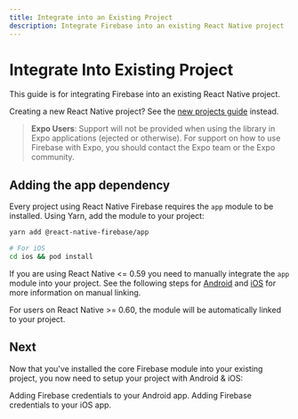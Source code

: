 ```yaml
---
title: Integrate into an Existing Project
description: Integrate Firebase into an existing React Native project
---
```


# Integrate Into Existing Project

This guide is for integrating Firebase into an existing React Native project.

Creating a new React Native project? See the [new projects guide](/quick-start/new-project) instead.

> **Expo Users**: Support will not be provided when using the library in Expo applications (ejected or otherwise). For support on how to use Firebase with Expo, you should contact the Expo team or the Expo community.

## Adding the app dependency

Every project using React Native Firebase requires the `app` module to be installed. Using Yarn, add the module to your
project:

```bash
yarn add @react-native-firebase/app

# For iOS
cd ios && pod install
```

If you are using React Native <= 0.59 you need to manually integrate the `app` module into your project.
See the following steps for [Android](/v6/app/android) and [iOS](/v6/app/ios) for more information on manual linking.

For users on React Native >= 0.60, the module will be automatically linked to your project.

## Next

Now that you've installed the core Firebase module into your existing project, you now need to setup your project
with Android & iOS:

<Grid columns="2">
	<Block
		title="Android: Setting up Firebase"
		to="/quick-start/android-firebase-credentials"
		icon="android"
		color="#4CAF50"
	>
		Adding Firebase credentials to your Android app.
	</Block>
	<Block
		title="iOS: Setting up Firebase"
		to="/quick-start/ios-firebase-credentials"
		icon="phone_iphone"
		color="#2196F3"
	>
		Adding Firebase credentials to your iOS app.
	</Block>
</Grid>
